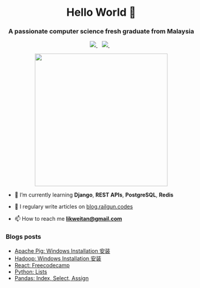<h1 align="center">Hello World 👋</h1>
<h3 align="center">A passionate computer science fresh graduate from Malaysia</h3>

<p align='center'>
  
  <!--<a href="https://wa.me/5518996643974?text=Olá!%20Alexandre">
    <img src="https://img.shields.io/badge/WHATSAPP-%2325D366.svg?&style=for-the-badge&logo=whatsapp&logoColor=white" />    
  </a>&nbsp;&nbsp;-->
  <a href="https://www.linkedin.com/in/likweitan/">
    <img src="https://img.shields.io/badge/linkedin-%230077B5.svg?&style=for-the-badge&logo=linkedin&logoColor=white" />
  </a>&nbsp;&nbsp;
  <a href="https://instagram.com/likweitan">
    <img src="https://img.shields.io/badge/instagram-%23E4405F.svg?&style=for-the-badge&logo=instagram&logoColor=white" />        
  </a>&nbsp;&nbsp;
  
</p>

<p align='center'>
  <a href="#"><img src="https://github-readme-stats.vercel.app/api?username=likweitan&show_icons=true&count_private=true&theme=dark" width="350"></a>
</p>

- 🌱 I’m currently learning **Django**, **REST APIs**, **PostgreSQL**, **Redis**

- 📝 I regulary write articles on [blog.railgun.codes](https://blog.railgun.codes)

- 📫 How to reach me **likweitan@gmail.com**

### Blogs posts
<!-- BLOG-POST-LIST:START -->
- [Apache Pig: Windows Installation 安装](http://likweitan.github.io/posts/60b0d0b4/)
- [Hadoop: Windows Installation 安装](http://likweitan.github.io/posts/55b85722/)
- [React: Freecodecamp](http://likweitan.github.io/posts/aef13551/)
- [Python: Lists](http://likweitan.github.io/posts/7117eb09/)
- [Pandas: Index, Select, Assign](http://likweitan.github.io/posts/3cc6066f/)
<!-- BLOG-POST-LIST:END -->
